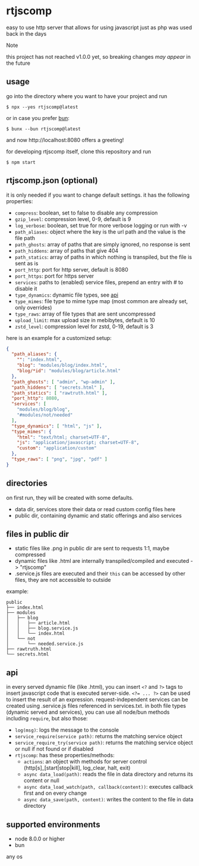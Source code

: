 # rtjscomp

easy to use http server that allows for using javascript just as php was used back in the days

> [!NOTE]  
> this project has not reached v1.0.0 yet, so breaking changes _may appear_ in the future

## usage

go into the directory where you want to have your project and run

```console
$ npx --yes rtjscomp@latest
```

or in case you prefer [bun](https://bun.sh):

```console
$ bunx --bun rtjscomp@latest
```

and now http://localhost:8080 offers a greeting!

for developing rtjscomp itself, clone this repository and run

```console
$ npm start
```

## rtjscomp.json (optional)

it is only needed if you want to change default settings. it has the following properties:

- `compress`: boolean, set to false to disable any compression
- `gzip_level`: compression level, 0-9, default is 9
- `log_verbose`: boolean, set true for more verbose logging or run with -v
- `path_aliases`: object where the key is the url path and the value is the file path
- `path_ghosts`: array of paths that are simply ignored, no response is sent
- `path_hiddens`: array of paths that give 404
- `path_statics`: array of paths in which nothing is transpiled, but the file is sent as is
- `port_http`: port for http server, default is 8080
- `port_https`: port for https server
- `services`: paths to (enabled) service files, prepend an entry with # to disable it
- `type_dynamics`: dynamic file types, see [api](#api)
- `type_mimes`: file type to mime type map (most common are already set, only overrides)
- `type_raws`: array of file types that are sent uncompressed
- `upload_limit`: max upload size in mebibytes, default is 10
- `zstd_level`: compression level for zstd, 0-19, default is 3

here is an example for a customized setup:

```json
{
  "path_aliases": {
    "": "index.html",
    "blog": "modules/blog/index.html",
    "blog/*id": "modules/blog/article.html"
  },
  "path_ghosts": [ "admin", "wp-admin" ],
  "path_hiddens": [ "secrets.html" ],
  "path_statics": [ "rawtruth.html" ],
  "port_http": 8080,
  "services": [
    "modules/blog/blog",
    "#modules/not/needed"
  ],
  "type_dynamics": [ "html", "js" ],
  "type_mimes": {
    "html": "text/html; charset=UTF-8",
    "js": "application/javascript; charset=UTF-8",
    "custom": "application/custom"
  },
  "type_raws": [ "png", "jpg", "pdf" ]
}
```

## directories

on first run, they will be created with some defaults.

- data dir, services store their data or read custom config files here
- public dir, containing dynamic and static offerings and also services

## files in public dir

- static files like .png in public dir are sent to requests 1:1, maybe compressed
- dynamic files like .html are internally transpiled/compiled and executed -> "rtjscomp"
- .service.js files are executed and their `this` can be accessed by other files, they are not accessible to outside

example:

```
public
├── index.html
├── modules
│   ├── blog
│   │   ├── article.html
│   │   ├── blog.service.js
│   │   └── index.html
│   └── not
│       └── needed.service.js
├── rawtruth.html
└── secrets.html
```

## api

in every served dynamic file (like .html), you can insert `<?` and `?>` tags to insert javascript code that is executed server-side. `<?= ... ?>` can be used to insert the result of an expression.
request-independent services can be created using .service.js files referenced in services.txt.
in both file types (dynamic served and services), you can use all node/bun methods including `require`, but also those:

- `log(msg)`: logs the message to the console
- `service_require(service path)`: returns the matching service object
- `service_require_try(service path)`: returns the matching service object or null if not found or if disabled
- `rtjscomp`: has these properties/methods:
  - `actions`: an object with methods for server control (http[s]_[start|stop|kill], log_clear, halt, exit)
  - `async data_load(path)`: reads the file in data directory and returns its content or null
  - `async data_load_watch(path, callback(content))`: executes callback first and on every change
  - `async data_save(path, content)`: writes the content to the file in data directory

## supported environments

- node 8.0.0 or higher
- bun

any os
